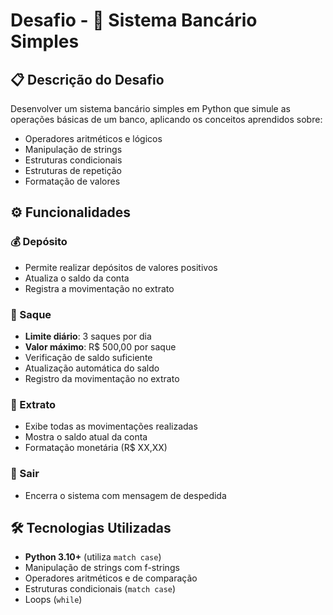 # Desafio - 🏦 Sistema Bancário Simples



## 📋 Descrição do Desafio

Desenvolver um sistema bancário simples em Python que simule as operações básicas de um banco, aplicando os conceitos aprendidos sobre:

- Operadores aritméticos e lógicos
- Manipulação de strings
- Estruturas condicionais
- Estruturas de repetição
- Formatação de valores

## ⚙️ Funcionalidades

### 💰 Depósito

- Permite realizar depósitos de valores positivos
- Atualiza o saldo da conta
- Registra a movimentação no extrato

### 💸 Saque

- **Limite diário**: 3 saques por dia
- **Valor máximo**: R$ 500,00 por saque
- Verificação de saldo suficiente
- Atualização automática do saldo
- Registro da movimentação no extrato

### 📄 Extrato

- Exibe todas as movimentações realizadas
- Mostra o saldo atual da conta
- Formatação monetária (R$ XX,XX)

### 🚪 Sair

- Encerra o sistema com mensagem de despedida

## 🛠️ Tecnologias Utilizadas

- **Python 3.10+** (utiliza `match case`)
- Manipulação de strings com f-strings
- Operadores aritméticos e de comparação
- Estruturas condicionais (`match case`)
- Loops (`while`)

